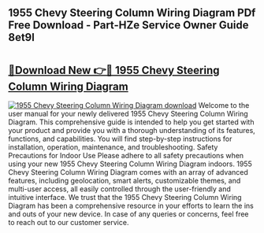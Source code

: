 ## 1955 Chevy Steering Column Wiring Diagram PDf Free Download - Part-HZe Service Owner Guide 8et9l

# <h2><a href="http://dfhcfs.blite.top/?on=1955+Chevy+Steering+Column+Wiring+Diagram">🔗Download New 👉🔴 1955 Chevy Steering Column Wiring Diagram</a></h2>

[![1955 Chevy Steering Column Wiring Diagram download](https://i.imgur.com/lujVjoI.png)](http://dfhcfs.blite.top/?on=1955+Chevy+Steering+Column+Wiring+Diagram)
Welcome to the user manual for your newly delivered 1955 Chevy Steering Column Wiring Diagram. This comprehensive guide is intended to help you get started with your product and provide you with a thorough understanding of its features, functions, and capabilities. You will find step-by-step instructions for installation, operation, maintenance, and troubleshooting. Safety Precautions for Indoor Use Please adhere to all safety precautions when using your new 1955 Chevy Steering Column Wiring Diagram indoors. 1955 Chevy Steering Column Wiring Diagram comes with an array of advanced features, including geolocation, smart alerts, customizable themes, and multi-user access, all easily controlled through the user-friendly and intuitive interface. We trust that the 1955 Chevy Steering Column Wiring Diagram has been a comprehensive resource in your efforts to learn the ins and outs of your new device. In case of any queries or concerns, feel free to reach out to our customer service.
